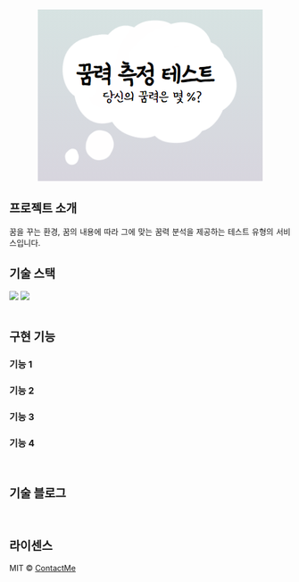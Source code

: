 <p align="center">
  <br>
  <img src="./public/thumbnail.png">
  <br>
</p>

## 프로젝트 소개

<p align="justify">
꿈을 꾸는 환경, 꿈의 내용에 따라 그에 맞는 꿈력 분석을 제공하는 테스트 유형의 서비스입니다. 
</p>

## 기술 스택

<div align=left>
  <img src="https://img.shields.io/badge/react v18-61DAFB?style=for-the-badge&logo=react&logoColor=black"> 
  <img src="https://img.shields.io/badge/axios-5A29E4?style=for-the-badge&logo=axios&logoColor=white">
</div>
<br>

## 구현 기능

### 기능 1

### 기능 2

### 기능 3

### 기능 4

<br>

## 기술 블로그

<p align="justify">

</p>

<br>

## 라이센스

MIT &copy; [ContactMe](mailto:chucoding@gmail.com)
